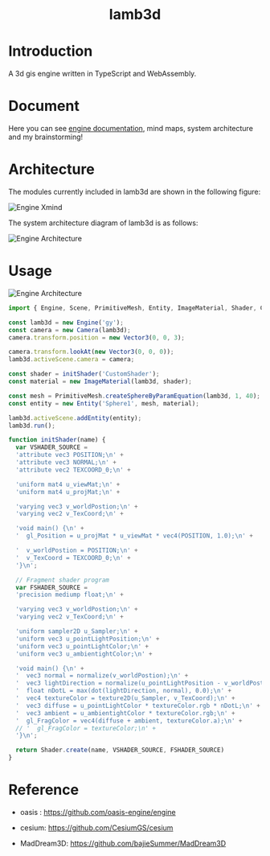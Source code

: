 <!-- PROJECT LOGO -->
<br />
<p align="center">
  <h1 align="center">lamb3d</h1>
</p>

<!-- ABOUT THE PROJECT -->

# Introduction

A 3d gis engine written in TypeScript and WebAssembly.

# Document

Here you can see [engine documentation](https://www.yuque.com/shengaoyang-rl1fl/apm3zh), mind maps, system architecture and my brainstorming!

# Architecture

The modules currently included in lamb3d are shown in the following figure:

![Engine Xmind](http://121.199.160.202/images/project/lamb3d/xmind.png)

The system architecture diagram of lamb3d is as follows:

![Engine Architecture](http://121.199.160.202/images/project/lamb3d/systemstruct.png)

# Usage

![Engine Architecture](http://121.199.160.202/images/project/lamb3d/earth.png)

```js
import { Engine, Scene, PrimitiveMesh, Entity, ImageMaterial, Shader, Camera, Vector3 } from '../dist/index.esm.js';

const lamb3d = new Engine('gy');
const camera = new Camera(lamb3d);
camera.transform.position = new Vector3(0, 0, 3);

camera.transform.lookAt(new Vector3(0, 0, 0));
lamb3d.activeScene.camera = camera;

const shader = initShader('CustomShader');
const material = new ImageMaterial(lamb3d, shader);

const mesh = PrimitiveMesh.createSphereByParamEquation(lamb3d, 1, 40);
const entity = new Entity('Sphere1', mesh, material);

lamb3d.activeScene.addEntity(entity);
lamb3d.run();

function initShader(name) {
  var VSHADER_SOURCE = 
  'attribute vec3 POSITION;\n' + 
  'attribute vec3 NORMAL;\n' +
  'attribute vec2 TEXCOORD_0;\n' +

  'uniform mat4 u_viewMat;\n' + 
  'uniform mat4 u_projMat;\n' + 

  'varying vec3 v_worldPostion;\n' +  
  'varying vec2 v_TexCoord;\n' +

  'void main() {\n' + 
  '  gl_Position = u_projMat * u_viewMat * vec4(POSITION, 1.0);\n' + 

  '  v_worldPostion = POSITION;\n' + 
  '  v_TexCoord = TEXCOORD_0;\n' +
  '}\n';

  // Fragment shader program
  var FSHADER_SOURCE =
  'precision mediump float;\n' + 

  'varying vec3 v_worldPostion;\n' + 
  'varying vec2 v_TexCoord;\n' +

  'uniform sampler2D u_Sampler;\n' + 
  'uniform vec3 u_pointLightPosition;\n' + 
  'uniform vec3 u_pointLightColor;\n' + 
  'uniform vec3 u_ambientightColor;\n' + 

  'void main() {\n' + 
  '  vec3 normal = normalize(v_worldPostion);\n' + 
  '  vec3 lightDirection = normalize(u_pointLightPosition - v_worldPostion);\n' +
  '  float nDotL = max(dot(lightDirection, normal), 0.0);\n' +
  '  vec4 textureColor = texture2D(u_Sampler, v_TexCoord);\n' +
  '  vec3 diffuse = u_pointLightColor * textureColor.rgb * nDotL;\n' +
  '  vec3 ambient = u_ambientightColor * textureColor.rgb;\n' +
  '  gl_FragColor = vec4(diffuse + ambient, textureColor.a);\n' + 
  // '  gl_FragColor = textureColor;\n' + 
  '}\n';

  return Shader.create(name, VSHADER_SOURCE, FSHADER_SOURCE)
}
```

# Reference

- oasis : https://github.com/oasis-engine/engine

- cesium: https://github.com/CesiumGS/cesium

- MadDream3D: https://github.com/bajieSummer/MadDream3D
